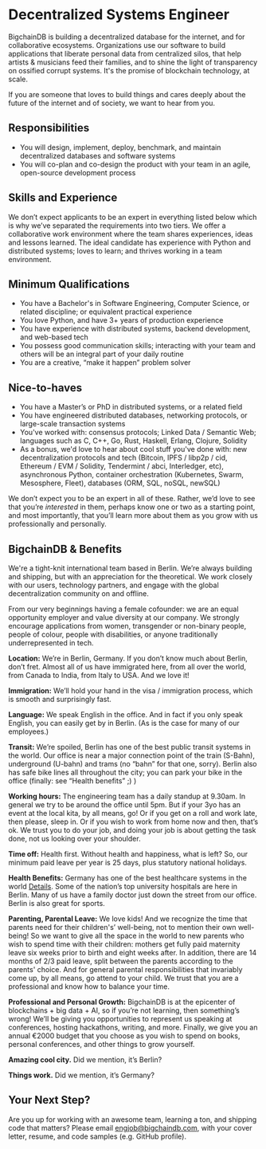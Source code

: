 # Decentralized Systems Engineer
BigchainDB is building a decentralized database for the internet, and for collaborative ecosystems. Organizations use our software to build applications that liberate personal data from centralized silos, that help artists & musicians feed their families, and to shine the light of transparency on ossified corrupt systems. It's the promise of blockchain technology, at scale. 

If you are someone that loves to build things and cares deeply about the future of the internet and of society, we want to hear from you.

## Responsibilities
* You will design, implement, deploy, benchmark, and maintain decentralized databases and software systems
* You will co-plan and co-design the product with your team in an agile, open-source development process

## Skills and Experience 
We don’t expect applicants to be an expert in everything listed below which is why we’ve separated the requirements into two tiers. We offer a collaborative work environment where the team shares experiences, ideas and lessons learned. The ideal candidate has experience with Python and distributed systems; loves to learn; and thrives working in a team environment. 

## Minimum Qualifications
* You have a Bachelor's in Software Engineering, Computer Science, or related discipline; or equivalent practical experience
* You love Python, and have 3+ years of production experience
* You have experience with distributed systems, backend development, and web-based tech
* You possess good communication skills; interacting with your team and others will be an integral part of your daily routine
* You are a creative, “make it happen” problem solver

## Nice-to-haves
* You have a Master’s or PhD in distributed systems, or a related field
* You have engineered distributed databases, networking protocols, or large-scale transaction systems
* You've worked with: consensus protocols; Linked Data / Semantic Web; languages such as C, C++, Go, Rust, Haskell, Erlang, Clojure, Solidity
* As a bonus, we'd love to hear about cool stuff you've done with: new decentralization protocols and tech (Bitcoin, IPFS / libp2p / cid, Ethereum / EVM / Solidity, Tendermint / abci, Interledger, etc), asynchronous Python, container orchestration (Kubernetes, Swarm, Mesosphere, Fleet), databases (ORM, SQL, noSQL, newSQL)

We don’t expect you to be an expert in all of these. Rather, we’d love to see that you’re *interested* in them, perhaps know one or two as a starting point, and most importantly, that you’ll learn more about them as you grow with us professionally and personally.

## BigchainDB & Benefits

We're a tight-knit international team based in  Berlin. We’re always building and shipping, but with an appreciation for the theoretical. We work closely with our users, technology partners, and engage with the global decentralization community on and offline.

From our very beginnings having a female cofounder: we are an equal opportunity employer and value diversity at our company. We strongly encourage applications from women, transgender or non-binary people, people of colour, people with disabilities, or anyone traditionally underrepresented in tech.

**Location:** We’re in Berlin, Germany. If you don’t know much about Berlin, don’t fret. Almost all of us have immigrated here, from all over the world, from Canada to India, from Italy to USA. And we love it! 

**Immigration:** We’ll hold your hand in the visa / immigration process, which is smooth and surprisingly fast. 

**Language:** We speak English in the office. And in fact if you only speak English, you can easily get by in Berlin. (As is the case for many of our employees.)

**Transit:** We’re spoiled, Berlin has one of the best public transit systems in the world. Our office is near a major connection point of the train (S-Bahn), underground (U-bahn) and trams (no “bahn” for that one, sorry). Berlin also has safe bike lines all throughout the city; you can park your bike in the office (finally: see “Health benefits” ;) )

**Working hours:** The engineering team has a daily standup at 9.30am. In general we try to be around the office until 5pm. But if your 3yo has an event at the local kita, by all means, go! Or if you get on a roll and work late, then please, sleep in. Or if you wish to work from home now and then, that’s ok. We trust you to do your job, and doing your job is about getting the task done, not us looking over your shoulder.

**Time off:** Health first. Without health and happiness, what is left? So, our minimum paid leave per year is 25 days, plus statutory national holidays.

**Health Benefits:** Germany has one of the best healthcare systems in the world [Details](http://www.germanyhis.com/). Some of the nation’s top university hospitals are here in Berlin. Many of us have a family doctor just down the street from our office. Berlin is also great for sports. 

**Parenting, Parental Leave:** We love kids! And we recognize the time that parents need for their children's’ well-being, not to mention their own well-being! So we want to give all the space in the world to new parents who wish to spend time with their children: mothers get fully paid maternity leave six weeks prior to birth and eight weeks after. In addition, there are 14 months of 2/3 paid leave, split between the parents according to the parents' choice. And for general parental responsibilities that invariably come up, by all means, go attend to your child. We trust that you are a professional and know how to balance your time.

**Professional and Personal Growth:** BigchainDB is at the epicenter of blockchains + big data + AI, so if you’re not learning, then something’s wrong! We’ll be giving you opportunities to represent us speaking at conferences, hosting hackathons, writing, and more. Finally, we give you an annual €2000 budget that you choose as you wish to spend on books, personal conferences, and other things to grow yourself.

**Amazing cool city.** Did we mention, it’s Berlin?

**Things work.** Did we mention, it’s Germany?
 
## Your Next Step?
Are you up for working with an awesome team, learning a ton, and shipping code that matters? Please email <engjob@bigchaindb.com>, with your cover letter, resume, and code samples (e.g. GitHub profile).
